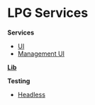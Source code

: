 # LPG Services

**Services**

* [UI](service/ui)
* [Management UI](service/management-ui)

**[Lib](lib)**

**Testing**

* [Headless](test/headless)
